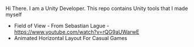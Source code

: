 Hi There. I am a Unity Developer.  This repo contains Unity tools that I made myself

 - Field of View - From Sebastian Lague - https://www.youtube.com/watch?v=rQG9aUWarwE
 - Animated Horizontal Layout For Casual Games

